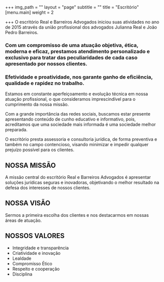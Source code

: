 +++
img_path = ""
layout = "page"
subtitle = ""
title = "Escritório"
[menu.main]
weight = 2

+++
O escritório Real e Barreiros Advogados iniciou suas atividades no ano de 2015 através da união profissional dos advogados Julianna Real e João Pedro Barreiros.

### Com um compromisso de uma atuação objetiva, ética, moderna e eficaz, prestamos atendimento personalizado e exclusivo para tratar das peculiaridades de cada caso apresentado por nossos clientes.

### Efetividade e proatividade, nos garante ganho de eficiência, qualidade e rapidez no trabalho.

Estamos em constante aperfeiçoamento e evolução técnica em nossa atuação profissional, o que consideramos imprescindível para o cumprimento da nossa missão.

Com a grande importância das redes sociais, buscamos estar presente apresentando conteúdo de cunho educativo e informativo, pois, acreditamos que uma sociedade mais informada é uma sociedade melhor preparada.

O escritório presta assessoria e consultoria jurídica, de forma preventiva e também no campo contencioso, visando minimizar e impedir qualquer prejuízo possível para os clientes.

## **NOSSA MISSÃO**

A missão central do escritório Real e Barreiros Advogados é apresentar soluções jurídicas seguras e inovadoras, objetivando o melhor resultado na defesa dos interesses de nossos clientes.

## **NOSSA VISÃO**

Sermos a primeira escolha dos clientes e nos destacarmos em nossas áreas de atuação.

## **NOSSOS VALORES**

* Integridade e transparência
* Criatividade e inovação
* Lealdade
* Compromisso Ético
* Respeito e cooperação
* Disciplina